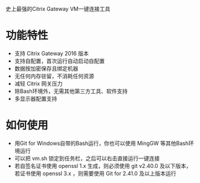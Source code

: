 史上最强的Citrix Gateway VM一键连接工具

# 功能特性

- 支持 Citrix Gateway 2016 版本
- 支持自配置，首次运行自动启动自配置
- 数据按加密保存且绑定机器
- 无任何内存驻留，不消耗任何资源
- 减轻 Citrix 网关压力
- 除Bash环境外，无需其他第三方工具、软件支持
- 多显示器配置支持
  
# 如何使用

- 用Git for Windows自带的Bash运行，你也可以使用 MingGW 等其他Bash环境运行
- 可以把 vm.sh 锁定到任务栏，之后可以右击直接运行一键连接
- 若自签名证书使用 openssl 1.x 生成，则必须使用 git v2.40.0 及以下版本，若证书使用 openssl 3.x ，则需要使用 Git for 2.41.0 及以上版本运行
  

